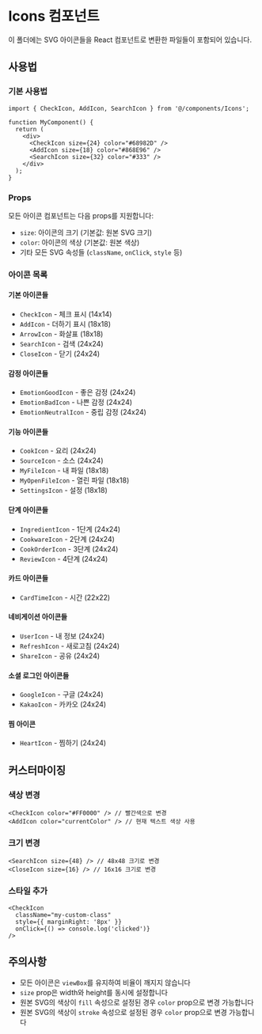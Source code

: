 # Icons 컴포넌트

이 폴더에는 SVG 아이콘들을 React 컴포넌트로 변환한 파일들이 포함되어 있습니다.

## 사용법

### 기본 사용법

```tsx
import { CheckIcon, AddIcon, SearchIcon } from '@/components/Icons';

function MyComponent() {
  return (
    <div>
      <CheckIcon size={24} color="#68982D" />
      <AddIcon size={18} color="#868E96" />
      <SearchIcon size={32} color="#333" />
    </div>
  );
}
```

### Props

모든 아이콘 컴포넌트는 다음 props를 지원합니다:

- `size`: 아이콘의 크기 (기본값: 원본 SVG 크기)
- `color`: 아이콘의 색상 (기본값: 원본 색상)
- 기타 모든 SVG 속성들 (`className`, `onClick`, `style` 등)

### 아이콘 목록

#### 기본 아이콘들

- `CheckIcon` - 체크 표시 (14x14)
- `AddIcon` - 더하기 표시 (18x18)
- `ArrowIcon` - 화살표 (18x18)
- `SearchIcon` - 검색 (24x24)
- `CloseIcon` - 닫기 (24x24)

#### 감정 아이콘들

- `EmotionGoodIcon` - 좋은 감정 (24x24)
- `EmotionBadIcon` - 나쁜 감정 (24x24)
- `EmotionNeutralIcon` - 중립 감정 (24x24)

#### 기능 아이콘들

- `CookIcon` - 요리 (24x24)
- `SourceIcon` - 소스 (24x24)
- `MyFileIcon` - 내 파일 (18x18)
- `MyOpenFileIcon` - 열린 파일 (18x18)
- `SettingsIcon` - 설정 (18x18)

#### 단계 아이콘들

- `IngredientIcon` - 1단계 (24x24)
- `CookwareIcon` - 2단계 (24x24)
- `CookOrderIcon` - 3단계 (24x24)
- `ReviewIcon` - 4단계 (24x24)

#### 카드 아이콘들

- `CardTimeIcon` - 시간 (22x22)

#### 네비게이션 아이콘들

- `UserIcon` - 내 정보 (24x24)
- `RefreshIcon` - 새로고침 (24x24)
- `ShareIcon` - 공유 (24x24)

#### 소셜 로그인 아이콘들

- `GoogleIcon` - 구글 (24x24)
- `KakaoIcon` - 카카오 (24x24)

#### 찜 아이콘

- `HeartIcon` - 찜하기 (24x24)

## 커스터마이징

### 색상 변경

```tsx
<CheckIcon color="#FF0000" /> // 빨간색으로 변경
<AddIcon color="currentColor" /> // 현재 텍스트 색상 사용
```

### 크기 변경

```tsx
<SearchIcon size={48} /> // 48x48 크기로 변경
<CloseIcon size={16} /> // 16x16 크기로 변경
```

### 스타일 추가

```tsx
<CheckIcon
  className="my-custom-class"
  style={{ marginRight: '8px' }}
  onClick={() => console.log('clicked')}
/>
```

## 주의사항

- 모든 아이콘은 `viewBox`를 유지하여 비율이 깨지지 않습니다
- `size` prop은 width와 height를 동시에 설정합니다
- 원본 SVG의 색상이 `fill` 속성으로 설정된 경우 `color` prop으로 변경 가능합니다
- 원본 SVG의 색상이 `stroke` 속성으로 설정된 경우 `color` prop으로 변경 가능합니다
